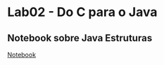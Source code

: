 # Lab02 - Do C para o Java

## Notebook sobre Java Estruturas

[Notebook](notebook/lab02-java-estruturas-ra246955.ipynb)
